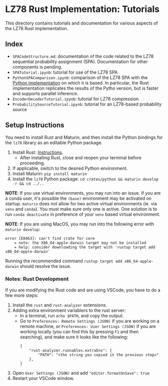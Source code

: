 # LZ78 Rust Implementation: Tutorials
This directory contains tutorials and documentation for various aspects of the LZ78 Rust implementation.

## Index
- `SPACodeStructure.md`: documentation of the code related to the LZ78 sequential probability assignment (SPA).
Documentation for other components is pending.
- `SPATutorial.ipynb`: tutorial for use of the LZ78 SPA
- `PythonSPAComparison.ipynb`: comparison of the LZ78 SPA with the [Python implementation](https://github.com/chwoong/lz) on which it is based.
In particular, the Rust implementation replicates the results of the Pytho version, but is faster and supports parallel inference.
- `EncoderDecoderTutorial.ipynb`: tutorial for LZ78 compression
- `ProbabilitySourceTutorial.ipynb`: tutorial for an LZ78-based probability source

## Setup Instructions
You need to install Rust and Maturin, and then install the Python bindings for the `lz78` library as an editable Python package.
1. Install Rust: [Instructions](https://www.rust-lang.org/tools/install).
    - After installing Rust, close and reopen your terminal before proceeding.
2. If applicable, switch to the desired Python environment.
3. Install Maturin: `pip install maturin`
4. Install the `lz78` Python package: `cd crates/python && maturin develop -r && cd ../..`

**NOTE**: If you use virtual environments, you may run into an issue. If you are a conda user, it's possible the `(base)` environment may be activated on startup. `maturin` does not allow for two active virtual environments (ie. via `venv` and `conda`). You must make sure only one is active. One solution is to run `conda deactivate` in preference of your `venv` based virtual environment.

**NOTE**: If you are using MacOS, you may run into the following error with `maturin develop`:
```
error [E0463]: can't find crate for core
    = note: the X86_64-apple-darwin target may not be installed
    = help: consider downloading the target with 'rustup target add x86_64-apple-darwin'
```
Running the recommended command `rustup target add x86_64-apple-darwin` should resolve the issue.

### Notes: Rust Development
If you are modifying the Rust code and are using VSCode, you have to do a few more steps:
1. Install the `rust` and `rust-analyzer` extensions.
2. Adding extra environment variablers to the rust server:
    - In a terminal, run `echo $PATH`, and copy the output.
    - Go to `Preferences: Remote Settings (JSON)` if you are working on a remote machine, or `Preferences: User Settings (JSON)` if you are working locally (you can find this by pressing `F1` and then searching), and make sure it looks like the following:
        ```
        {
            "rust-analyzer.runnables.extraEnv": {
                "PATH": "<the string you copied in the previous step>"
            },
        }
        ```
3. Open `User Settings (JSON)` and add `"editor.formatOnSave": true`
4. Restart your VSCode window.
